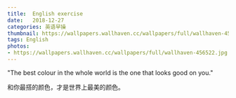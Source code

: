 ```yaml
---
title:  English exercise
date:   2018-12-27
categories: 英语早操
thumbnail: https://wallpapers.wallhaven.cc/wallpapers/full/wallhaven-456522.jpg
tags: English
photos:
- https://wallpapers.wallhaven.cc/wallpapers/full/wallhaven-456522.jpg
---
```


"The best colour in the whole world is the one that looks good on you."
<p>和你最搭的颜色，才是世界上最美的颜色。</p>
